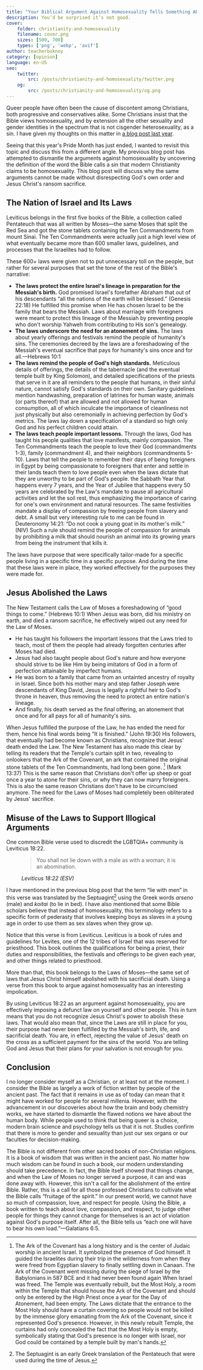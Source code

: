 ```yaml
---
title: "Your Biblical Argument Against Homosexuality Tells Something About You"
description: You’d be surprised it’s not good.
cover: 
    folder: christianity-and-homosexuality
    filename: cover.png
    sizes: [500, 700]
    types: ['png', 'webp', 'avif']
author: teacherbuknoy
category: [opinion]
language: en-US
seo:
    twitter:
        src: /posts/christianity-and-homosexuality/twitter.png
    og:
        src: /posts/christianity-and-homosexuality/og.png
---
```


Queer people have often been the cause of discontent among Christians, both progressive and conservatives alike. Some Christians insist that the Bible views homosexuality, and by extension all the other sexuality and gender identities in the spectrum that is not cisgender heterosexuality, as a sin. I have given my thoughts on this matter in [a blog post last year](/posts/homosexuality-wrong/).

Seeing that this year's Pride Month has just ended, I wanted to revisit this topic and discuss this from a different angle. My previous blog post has attempted to dismantle the arguments against homosexuality by uncovering the definition of the word the Bible calls a sin that modern Christianity claims to be homosexuality. This blog post will discuss why the same arguments cannot be made without disrespecting God's own order and Jesus Christ's ransom sacrifice.

## The Nation of Israel and Its Laws

Leviticus belongs in the first five books of the Bible, a collection called Pentateuch that was all written by Moses—the same Moses that split the Red Sea and got the stone tablets containing the Ten Commandments from mount Sinai. The Ten Commandments were actually just a high level view of what eventually became more than 600 smaller laws, guidelines, and processes that the Israelites had to follow.

These 600+ laws were given not to put unnecessary toll on the people, but rather for several purposes that set the tone of the rest of the Bible's narrative:

- **The laws protect the entire Israel's lineage in preparation for the Messiah's birth.** God promised Israel's forefather Abraham that out of his descendants “all the nations of the earth will be blessed.” (Genesis 22:18) He fulfilled this promise when He has chosen Israel to be the family that bears the Messiah. Laws about marriage with foreigners were meant to protect this lineage of the Messiah by preventing people who don't worship Yahweh from contributing to His son's genealogy.
- **The laws underscore the need for an atonement of sins.** The laws about yearly offerings and festivals remind the people of humanity's sins. The ceremonies decreed by the laws are a foreshadowing of the Messiah's eventual sacrifice that pays for humanity's sins once and for all.—Hebrews 10:1
- **The laws remind the people of God's high standards.** Meticulous details of offerings, the details of the tabernacle (and the eventual temple built by King Solomon), and detailed specifications of the priests that serve in it are all reminders to the people that humans, in their sinful nature, cannot satisfy God's standards on their own. Sanitary guidelines mention handwashing, preparation of latrines for human waste, animals (or parts thereof) that are allowed and not allowed for human consumption, all of which inculcate the importance of cleanliness not just physically but also ceremonially in achieving perfection by God's metrics. The laws lay down a specification of a standard so high only God and his perfect children could attain.
- **The laws teach people important lessons.** Through the laws, God has taught his people qualities that love manifests, mainly compassion. The Ten Commandments teach the people to love their God (commandments 1-3), family (commandment 4), and their neighbors (commandments 5-10). Laws that tell the people to remember their days of being foreigners in Egypt by being compassionate to foreigners that enter and settle in their lands teach them to love people even when the laws dictate that they are unworthy to be part of God's people. the Sabbath Year that happens every 7 years, and the Year of Jubilee that happens every 50 years are celebrated by the Law's mandate to pause all agricultural activities and let the soil rest, thus emphasizing the importance of caring for one's own environment and natural resources. The same festivities mandate a display of compassion by freeing people from slavery and debt. A small but very interesting rule to me can be found in Deuteronomy 14:21: “Do not cook a young goat in its mother's milk.” (NIV) Such a rule should remind the people of compassion for animals by prohibiting a milk that should nourish an animal into its growing years from being the instrument that kills it.

The laws have purpose that were specifically tailor-made for a specific people living in a specific time in a specific purpose. And during the time that these laws were in place, they worked effectively for the purposes they were made for.

## Jesus Abolished the Laws
The New Testament calls the Law of Moses a foreshadowing of “good things to come.” (Hebrews 10:1) When Jesus was born, did his ministry on earth, and died a ransom sacrifice, he effectively wiped out any need for the Law of Moses.

- He has taught his followers the important lessons that the Laws tried to teach, most of them the people had already forgotten centuries after Moses had died.
- Jesus had also taught people about God's nature and how everyone should strive to be like Him by being imitators of God in a form of perfection attainable by imperfect humans.
- He was born to a family that came from an untainted ancestry of royalty in Israel. Since both his mother mary and step father Joseph were descendants of King David, Jesus is legally a rightful heir to God's throne in heaven, thus removing the need to protect an entire nation's lineage.
- And finally, his death served as the final offering, an atonement that once and for all pays for all of humanity's sins.

When Jesus fulfilled the purpose of the Law, he has ended the need for them, hence his final words being “It is finished.” (John 19:30) His followers, that eventually had become known as Christians, recognize that Jesus' death ended the Law. The New Testament has also made this clear by telling its readers that the Temple's curtain split in two, revealing to onlookers that the Ark of the Covenant, an ark that contained the original stone tablets of the Ten Commandments, had long been gone. [^1] (Mark 13:37) This is the same reason that Christians don't offer up sheep or goat once a year to atone for their sins, or why they can now marry foreigners. This is also the same reason Christians don't have to be circumcised anymore. The need for the Laws of Moses had completely been obliterated by Jesus' sacrifice.

## Misuse of the Laws to Support Illogical Arguments

One common Bible verse used to discredit the LGBTQIA+ community is Leviticus 18:22.

<figure class="quotation">
    <blockquote>
        <p>You shall not lie down with a male as with a woman; it is an abomination.</p>
    </blockquote>
    <figcaption>
        <cite>Leviticus 18:22 (ESV)</cite>
    </figcaption>
</figure>

I have mentioned in the previous blog post that the term “lie with men” in this verse was translated by the Septuagint[^2] using the Greek words <i>arseno</i> (male) and <i>koitai</i> (to lie in bed). I have also mentioned that some Bible scholars believe that instead of homosexuality, this terminology refers to a specific form of pederasty that involves keeping boys as slaves in a young age in order to use them as sex slaves when they grow up.

Notice that this verse is from Leviticus. Leviticus is a book of rules and guidelines for Levites, one of the 12 tribes of Israel that was reserved for priesthood. This book outlines the qualifications for being a priest, their duties and responsibilities, the festivals and offerings to be given each year, and other things related to priesthood.

More than that, this book belongs to the Laws of Moses—the same set of laws that Jesus Christ himself abolished with his sacrificial death. Using a verse from this book to argue against homosexuality has an interesting impolication.

By using Leviticus 18:22 as an argument against homosexuality, you are effectively imposing a defunct law on yourself and other people. This in turn means that you do not recognize Jesus Christ's power to abolish these laws. That would also mean that, since the Laws are still in place for you, their purpose had never been fulfilled by the Messiah's birth, life, and sacrificial death. You are, in effect, rejecting the value of Jesus' death on the cross as a sufficient payment for the sins of the world. You are telling God and Jesus that their plans for your salvation is not enough for you.

## Conclusion

I no longer consider myself as a Christian, or at least not at the moment. I consider the Bible as largely a work of fiction written by people of the ancient past. The fact that it remains in use as of today can mean that it might have worked for people for several millenia. However, with the advancement in our discoveries about how the brain and body chemistry works, we have started to dismantle the flawed notions we have about the human body. While people used to think that being queer is a choice, modern brain science and psychology tells us that it is not. Studies confirm that there is more to gender and sexuality than just our sex organs or our faculties for decision-making.

The Bible is not different from other sacred books of non-Christian religions. It is a book of wisdom that was written in the ancient past. No matter how much wisdom can be found in such a book, our modern understanding should take precedence. In fact, the Bible itself showed that things change, and when the Law of Moses no longer served a purpose, it can and was done away with. However, this isn't a call for the abolishment of the entire Bible. Rather, this is a call for all those professed Christians to cultivate what the Bible calls “fruitage of the spirit.” In our present world, we cannot have so much of compassion, love, and respect for people. Using the Bible, a book written to teach about love, compassion, and respect, to judge other people for things they cannot change for themselves is an act of violation against God's purpose itself. After all, the Bible tells us “each one will have to bear his own load.”—Galatians 6:5.

[^1]: The Ark of the Covenant has a long history and is the center of Judaic worship in ancient Israel. It symbolized the presence of God himself. It guided the Israelites during their trip in the wilderness from when they were freed from Egyptian slavery to finally settling down in Canaan. The Ark of the Covenant went missing during the siege of Israel by the Babylonians in 587 BCE and it had never been found again When Israel was freed. The Temple was eventually rebuilt, but the Most Holy, a room within the Temple that should house the Ark of the Covenant and should only be entered by the High Priest once a year for the Day of Atonement, had been empty. The Laws dictate that the entrance to the Most Holy should have a curtain covering so people would not be killed by the immense glory emanating from the Ark of the Covenant, since it represented God's presence. However, in this newly rebuilt Temple, the curtains had only concealed the fact that the Most Holy is empty, symbolically stating that God's presence is no longer with Israel, nor God could be contained by a temple built by man's hands.
[^2]: The Septuagint is an early Greek translation of the Pentateuch that were used during the time of Jesus.